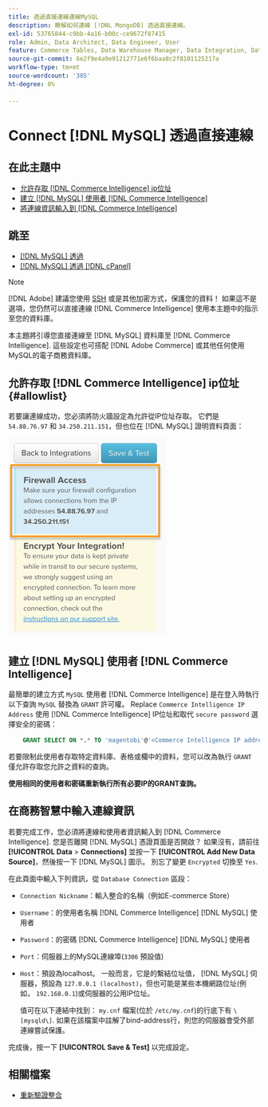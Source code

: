 ```yaml
---
title: 透過直接連線連線MySQL
description: 瞭解如何連線 [!DNL MongoDB] 透過直接連線。
exl-id: 53765844-c9bb-4a16-b00c-ce9672f87415
role: Admin, Data Architect, Data Engineer, User
feature: Commerce Tables, Data Warehouse Manager, Data Integration, Data Import/Export
source-git-commit: 6e2f9e4a9e91212771e6f6baa8c2f8101125217a
workflow-type: tm+mt
source-wordcount: '385'
ht-degree: 0%

---
```


# Connect [!DNL MySQL] 透過直接連線

## 在此主題中

* [允許存取 [!DNL Commerce Intelligence] ip位址](#allowlist)
* [建立 [!DNL MySQL] 使用者 [!DNL Commerce Intelligence]](#steptwo)
* [將連線資訊輸入到 [!DNL Commerce Intelligence]](#stepthree)

## 跳至

* [[!DNL MySQL] 透過 ](../integrations/mysql-via-ssh-tunnel.md)
* [[!DNL MySQL] 透過 [!DNL cPanel]](../integrations/mysql-via-cpanel.md)

>[!NOTE]
>
>[!DNL Adobe] 建議您使用 [SSH](../integrations/mysql-via-ssh-tunnel.md) 或是其他加密方式，保護您的資料！ 如果這不是選項，您仍然可以直接連線 [!DNL Commerce Intelligence] 使用本主題中的指示至您的資料庫。

本主題將引導您直接連線至 [!DNL MySQL] 資料庫至 [!DNL Commerce Intelligence]. 這些設定也可搭配 [!DNL Adobe Commerce] 或其他任何使用MySQL的電子商務資料庫。

## 允許存取 [!DNL Commerce Intelligence] ip位址 {#allowlist}

若要讓連線成功，您必須將防火牆設定為允許從IP位址存取。 它們是 `54.88.76.97` 和 `34.250.211.151`，但也位在 [!DNL MySQL] 證明資料頁面：

![MBI_Allow_Access_IPs.png](../../../assets/MBI_allow_access_IPs.png)

## 建立 [!DNL MySQL] 使用者 [!DNL Commerce Intelligence]

最簡單的建立方式 `MySQL` 使用者 [!DNL Commerce Intelligence] 是在登入時執行以下查詢 `MySQL` 替換為 `GRANT` 許可權。 Replace `Commerce Intelligence IP Address` 使用 [!DNL Commerce Intelligence] IP位址和取代 `secure password` 選擇安全的密碼：

```sql
    GRANT SELECT ON *.* TO 'magentobi'@'<Commerce Intelligence IP address>' IDENTIFIED BY '<secure password>';
```

若要限制此使用者存取特定資料庫、表格或欄中的資料，您可以改為執行 `GRANT` 僅允許存取您允許之資料的查詢。

**使用相同的使用者和密碼重新執行所有必要IP的GRANT查詢。**

## 在商務智慧中輸入連線資訊

若要完成工作，您必須將連線和使用者資訊輸入到 [!DNL Commerce Intelligence]. 您是否離開 [!DNL MySQL] 憑證頁面是否開啟？ 如果沒有，請前往 **[!UICONTROL Data** > **Connections]** 並按一下 **[!UICONTROL Add New Data Source]**，然後按一下 [!DNL MySQL] 圖示。 別忘了變更 `Encrypted` 切換至 `Yes`.

在此頁面中輸入下列資訊，從 `Database Connection` 區段：

* `Connection Nickname`：輸入整合的名稱（例如E-commerce Store）
* `Username`：的使用者名稱 [!DNL Commerce Intelligence] [!DNL MySQL] 使用者
* `Password`：的密碼 [!DNL Commerce Intelligence] [!DNL MySQL] 使用者
* `Port`：伺服器上的MySQL連線埠(`3306` 預設值)
* `Host`：預設為localhost。 一般而言，它是的繫結位址值， [!DNL MySQL] 伺服器，預設為 `127.0.0.1 (localhost)`，但也可能是某些本機網路位址(例如， `192.168.0.1`)或伺服器的公用IP位址。

  值可在以下連結中找到： `my.cnf` 檔案(位於 `/etc/my.cnf`)的行底下有 `\[mysqld\]`. 如果在該檔案中註解了bind-address行，則您的伺服器會受外部連線嘗試保護。

完成後，按一下 **[!UICONTROL Save & Test]** 以完成設定。

## 相關檔案

* [重新驗證整合](https://experienceleague.adobe.com/docs/commerce-knowledge-base/kb/how-to/mbi-reauthenticating-integrations.html)
